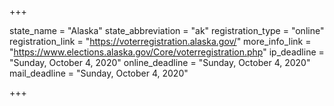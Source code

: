 +++

state_name = "Alaska"
state_abbreviation = "ak"
registration_type = "online"
registration_link = "https://voterregistration.alaska.gov/"
more_info_link = "https://www.elections.alaska.gov/Core/voterregistration.php"
ip_deadline = "Sunday, October 4, 2020"
online_deadline = "Sunday, October 4, 2020"
mail_deadline = "Sunday, October 4, 2020"

+++